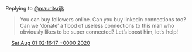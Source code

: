 Replying to [@mauritsrijk](https://twitter.com/mauritsrijk/status/1289198262168125441)

> You can buy followers online\. Can you buy linkedin connections too? Can we ‘donate’ a flood of useless connections to this man who obviously likes to be super connected? Let’s boost him, let’s help\!

<img src="../../media/tweet.ico" width="12" /> [Sat Aug 01 02:16:17 +0000 2020](https://twitter.com/DromerDenker/status/1289384428301504512)